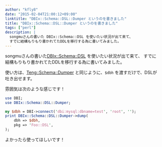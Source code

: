 ```yaml
---
author: "kfly8"
date: "2015-02-04T21:00:12+09:00"
linktitle: "DBIx::Schema::DSL::Dumper というのを書きました"
title: "DBIx::Schema::DSL::Dumper というのを書きました"
tags: ["perl"]
description: |
  songmuさんの書いた DBIx::Schema::DSL を使いたい状況が出て来て、
  すでに結構もりもり書かれてたDDLを移行する為に書いてみました。
---
```


songmuさんの書いた[DBIx::Schema::DSL](https://github.com/Songmu/p5-DBIx-Schema-DSL)
を使いたい状況が出て来て、
すでに結構もりもり書かれてたDDLを移行する為に書いてみました。

使い方は、[Teng::Schema::Dumper](http://search.cpan.org/~satoh/Teng-0.19/lib/Teng/Schema/Dumper.pm)
と同じように、`$dbh` を渡すだけで、DSLが吐き出せます。

雰囲気は次のような感じです！

```perl
use DBI;
use DBIx::Schema::DSL::Dumper;

my $dbh = DBI->connect('dbi:mysql:dbname=test', 'root', '');
print DBIx::Schema::DSL::Dumper->dump(
    dbh => $dbh,
    pkg => 'Foo::DSL',
);

```


よかったら使ってほしいです！


